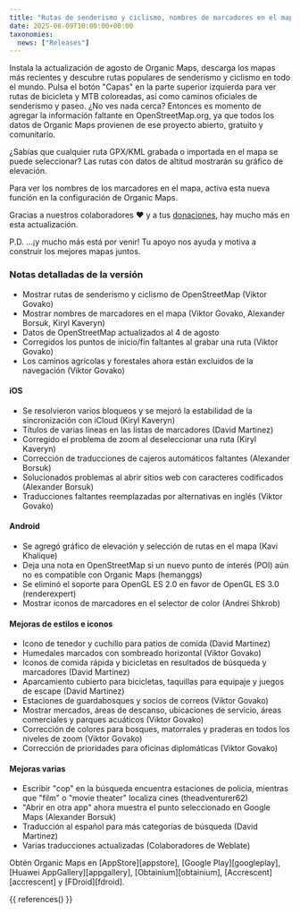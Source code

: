```yaml
---
title: "Rutas de senderismo y ciclismo, nombres de marcadores en el mapa, selección de rutas, gráfico de elevación y más en la actualización de agosto"
date: 2025-08-09T10:00:00+00:00
taxonomies:
  news: ["Releases"]
---
```


Instala la actualización de agosto de Organic Maps, descarga los mapas más recientes y descubre rutas populares de senderismo y ciclismo en todo el mundo. Pulsa el botón "Capas" en la parte superior izquierda para ver rutas de bicicleta y MTB coloreadas, así como caminos oficiales de senderismo y paseo. ¿No ves nada cerca? Entonces es momento de agregar la información faltante en OpenStreetMap.org, ya que todos los datos de Organic Maps provienen de ese proyecto abierto, gratuito y comunitario.

¿Sabías que cualquier ruta GPX/KML grabada o importada en el mapa se puede seleccionar? Las rutas con datos de altitud mostrarán su gráfico de elevación.

Para ver los nombres de los marcadores en el mapa, activa esta nueva función en la configuración de Organic Maps.

Gracias a nuestros colaboradores ❤️ y a tus [donaciones](@/donate/index.es.md), hay mucho más en esta actualización.

P.D. ...¡y mucho más está por venir! Tu apoyo nos ayuda y motiva a construir los mejores mapas juntos.

### Notas detalladas de la versión

- Mostrar rutas de senderismo y ciclismo de OpenStreetMap (Viktor Govako)
- Mostrar nombres de marcadores en el mapa (Viktor Govako, Alexander Borsuk, Kiryl Kaveryn)
- Datos de OpenStreetMap actualizados al 4 de agosto
- Corregidos los puntos de inicio/fin faltantes al grabar una ruta (Viktor Govako)
- Los caminos agrícolas y forestales ahora están excluidos de la navegación (Viktor Govako)

#### iOS
- Se resolvieron varios bloqueos y se mejoró la estabilidad de la sincronización con iCloud (Kiryl Kaveryn)
- Títulos de varias líneas en las listas de marcadores (David Martinez)
- Corregido el problema de zoom al deseleccionar una ruta (Kiryl Kaveryn)
- Corrección de traducciones de cajeros automáticos faltantes (Alexander Borsuk)
- Solucionados problemas al abrir sitios web con caracteres codificados (Alexander Borsuk)
- Traducciones faltantes reemplazadas por alternativas en inglés (Viktor Govako)

#### Android
- Se agregó gráfico de elevación y selección de rutas en el mapa (Kavi Khalique)
- Deja una nota en OpenStreetMap si un nuevo punto de interés (POI) aún no es compatible con Organic Maps (hemanggs)
- Se eliminó el soporte para OpenGL ES 2.0 en favor de OpenGL ES 3.0 (renderexpert)
- Mostrar iconos de marcadores en el selector de color (Andrei Shkrob)

#### Mejoras de estilos e iconos
- Icono de tenedor y cuchillo para patios de comida (David Martinez)
- Humedales marcados con sombreado horizontal (Viktor Govako)
- Iconos de comida rápida y bicicletas en resultados de búsqueda y marcadores (David Martinez)
- Aparcamiento cubierto para bicicletas, taquillas para equipaje y juegos de escape (David Martinez)
- Estaciones de guardabosques y socios de correos (Viktor Govako)
- Mostrar mercados, áreas de descanso, ubicaciones de servicio, áreas comerciales y parques acuáticos (Viktor Govako)
- Corrección de colores para bosques, matorrales y praderas en todos los niveles de zoom (Viktor Govako)
- Corrección de prioridades para oficinas diplomáticas (Viktor Govako)

#### Mejoras varias
- Escribir "cop" en la búsqueda encuentra estaciones de policía, mientras que "film" o "movie theater" localiza cines (theadventurer62)
- "Abrir en otra app" ahora muestra el punto seleccionado en Google Maps (Alexander Borsuk)
- Traducción al español para más categorías de búsqueda (David Martinez)
- Varias traducciones actualizadas (Colaboradores de Weblate)

Obtén Organic Maps en [AppStore][appstore], [Google Play][googleplay], [Huawei AppGallery][appgallery], [Obtainium][obtainium], [Accrescent][accrescent] y [FDroid][fdroid].

{{ references() }}
